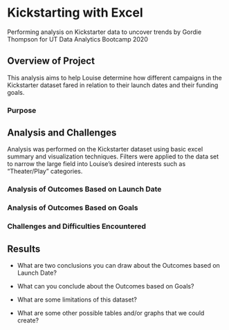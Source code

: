 # Kickstarting with Excel
Performing analysis on Kickstarter data to uncover trends by Gordie Thompson for UT Data Analytics Bootcamp 2020

## Overview of Project
This analysis aims to help Louise determine how different campaigns in the Kickstarter dataset fared in relation to their launch dates and their funding goals. 

### Purpose

## Analysis and Challenges
Analysis was performed on the Kickstarter dataset using basic excel summary and visualization techniques. Filters were applied to the data set to narrow the large field into Louise’s desired interests such as “Theater/Play” categories. 

### Analysis of Outcomes Based on Launch Date

### Analysis of Outcomes Based on Goals

### Challenges and Difficulties Encountered

## Results

- What are two conclusions you can draw about the Outcomes based on Launch Date?

- What can you conclude about the Outcomes based on Goals?

- What are some limitations of this dataset?

- What are some other possible tables and/or graphs that we could create?
